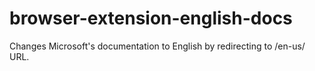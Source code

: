 # browser-extension-english-docs
Changes Microsoft's documentation to English by redirecting to /en-us/ URL.
